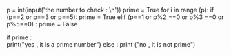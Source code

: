 p = int(input('the number to check : \n'))
prime = True
for i in range (p):
    if (p==2 or p==3 or p==5):
        prime = True
    elif (p==1 or p%2 ==0 or p%3 ==0 or p%5==0) :
        prime = False
    
if prime :    
    print("yes , it is a prime number")
else :
    print ("no , it is not prime")
